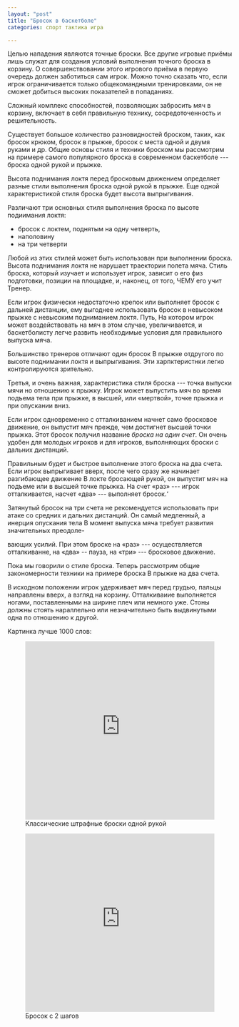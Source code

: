 ```yaml
---
layout: "post"
title: "Бросок в баскетболе"
categories: спорт тактика игра

---
```


Целью нападения являются точные броски. Все другие игровые приёмы лишь служат для создания
условий выполнения точного броска в корзину. О совершенствовании этого игрового приёма в первую очередь должен заботиться сам игрок. Можно точно сказать что, если игрок ограничивается только общекомандными тренировками, он не сможет добиться высоких показателей в попаданиях.

Сложный комплекс способностей, позволяющих забросить мяч в корзину, включает в себя правильную технику, сосредоточенность и решительность.

Существует большое количество разновидностей броском, таких, как бросок крюком, бросок в прыжке, бросок с места одной и двумя руками и др. Общие основы стиля и техники броском мы рассмотрим
на примере самого популярного броска в современном баскетболе --- броска одной рукой и прыжке.

Высота поднимания локтя перед бросковым движением
определяет разные стили выполнения броска одной рукой в прыжке. Еще одной
характеристикой стиля броска будет высота выпрыгивания.

Различают три основных
стиля выполнения броска по
высоте подиимания локтя:

* бросок с локтем, поднятым
на одну четверть,
* наполовину
* на три четверти

Любой из этих стилей может
быть использован при выполнении броска. Высота
поднимания локтя не нарушает траектории полета
мяча. Стиль броска, который изучает и использует игрок,
зависит о его физ подготовки, позиции на площадке, и, наконец, от того, ЧЕМУ его учит Тренер.

Если игрок физически недостаточно крепок или выполняет бросок с дальней дистанции,
ему выгоднее использовать бросок в невысоком прыжке с невысоким подниманием локтя.
Путь, Ha котором игрок может воздействовать на мяч в этом случае, увеличивается, и баскетболисту легче развить необходимые условия для правильного выпуска мяча.

Большинство тренеров отличают один бросок B прыжке отдругого по высоте поднимании локтя и выпрыгивания. Эти харпктеристнки легко контролируются зрительно.

Третья, и очень важная, характеристика стиля броска --- точка выпуски мячи но отношению к прыжку. Игрок
может выпустить мяч во время подъема тела при прыжке, в высшей, или «мертвой», точке прыжка и при опускании вниз.

Если игрок одновременно с отталкиванием начнет само бросковое движение, он выпустит мяч прежде, чем
достигнет высшей точки прыжка. Этот бросок получил
название *броска на один счет*. Он очень удобен для молодых игроков и для игроков, выполняющих броски с дальних дистанций.

Правильным будет и быстрое выполнение этого броска на два
счета. Если игрок выпрыгивает вверх, после
чего сразу же начинает разгибающее движение B локте
бросающей рукой, он выпустит мяч на подъеме или в высшей
точке прыжка. На счет «раз» --- игрок отталкивается,
насчет «два» --- выполняет бросок.‘

Затянутый бросок на три счета не рекомендуется
использовать при атаке со средних и дальних дистанций.
Он самый медленный, а инерция опускания тела B момент
выпуска мяча требует развития значительных преодоле-

вающих усилий. При этом броске на «раз» --- осуществляется
отталкиванне‚ на «два» -- пауза, на «три» --- бросковое движение.

Пока мы говорили о стиле броска. Теперь рассмотрим
общие закономерности техники на примере броска В
прыжке на два счета.

B исходном положении игрок удерживает мяч перед
грудью, пальцы направлены вверх, а взгляд на корзину. Отталкиваиие выполняется ногами, поставленными на ширине плеч или немного уже. Стоны должны стоять нараллельно или незначительно быть выдвинутыми одна по отношению к другой.

Картинка лучше 1000 слов:
<figure class="figure">

<iframe width="100%" height="400" src="https://www.youtube.com/embed/2IBe7mryJxc?start=33" frameborder="0" gesture="media" allow="encrypted-media" allowfullscreen></iframe>
Классические штрафные броски одной рукой
</figure>

<figure class="figure">
<iframe width="100%" height="400" src="https://www.youtube.com/embed/AsGpdnEhecM" frameborder="0" gesture="media" allow="encrypted-media" allowfullscreen></iframe>
Бросок с 2 шагов
</figure>
